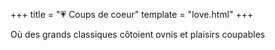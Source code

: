 +++
title = "💗 Coups de coeur"
template = "love.html"
+++

Où des grands classiques côtoient ovnis et plaisirs coupables
